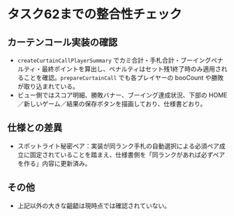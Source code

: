 # タスク62までの整合性チェック

## カーテンコール実装の確認
- `createCurtainCallPlayerSummary` でカミ合計・手札合計・ブーイングペナルティ・最終ポイントを算出し、ペナルティはセット残1終了時のみ適用されることを確認。`prepareCurtainCall` でも各プレイヤーの booCount や勝敗が取り込まれている。
- ビュー側ではスコア明細、勝敗バナー、ブーイング達成状況、下部の HOME／新しいゲーム／結果の保存ボタンを描画しており、仕様書どおり。

## 仕様との差異
- スポットライト秘密ペア：実装が同ランク手札の自動選択による必須ペア成立に固定されていることを踏まえ、仕様書側を「同ランクがあれば必ずペアを作る」内容に更新済み。

## その他
- 上記以外の大きな齟齬は現時点では確認されていない。
